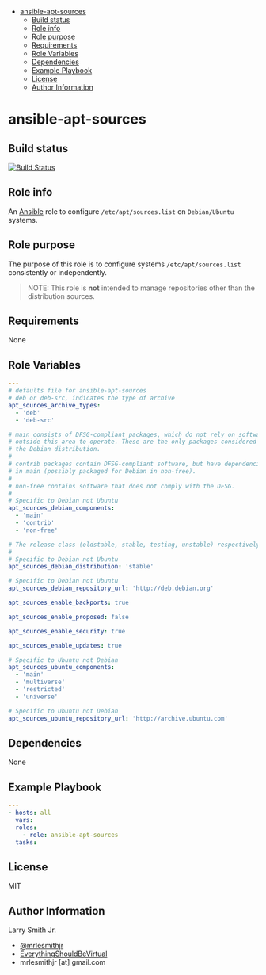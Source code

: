 <!-- START doctoc generated TOC please keep comment here to allow auto update -->
<!-- DON'T EDIT THIS SECTION, INSTEAD RE-RUN doctoc TO UPDATE -->
<!-- DON'T EDIT THIS SECTION, INSTEAD RE-RUN doctoc TO UPDATE -->

- [ansible-apt-sources](#ansible-apt-sources)
  - [Build status](#build-status)
  - [Role info](#role-info)
  - [Role purpose](#role-purpose)
  - [Requirements](#requirements)
  - [Role Variables](#role-variables)
  - [Dependencies](#dependencies)
  - [Example Playbook](#example-playbook)
  - [License](#license)
  - [Author Information](#author-information)

<!-- END doctoc generated TOC please keep comment here to allow auto update -->

# ansible-apt-sources

## Build status

[![Build Status](https://travis-ci.org/mrlesmithjr/ansible-apt-sources.svg?branch=master)](https://travis-ci.org/mrlesmithjr/ansible-apt-sources)

## Role info

An [Ansible](https://www.ansible.com) role to configure `/etc/apt/sources.list`
on `Debian/Ubuntu` systems.

## Role purpose

The purpose of this role is to configure systems `/etc/apt/sources.list`
consistently or independently.

> NOTE: This role is **not** intended to manage repositories other than the
> distribution sources.

## Requirements

None

## Role Variables

```yaml
---
# defaults file for ansible-apt-sources
# deb or deb-src, indicates the type of archive
apt_sources_archive_types:
  - 'deb'
  - 'deb-src'

# main consists of DFSG-compliant packages, which do not rely on software
# outside this area to operate. These are the only packages considered part of
# the Debian distribution.
#
# contrib packages contain DFSG-compliant software, but have dependencies not
# in main (possibly packaged for Debian in non-free).
#
# non-free contains software that does not comply with the DFSG.
#
# Specific to Debian not Ubuntu
apt_sources_debian_components:
  - 'main'
  - 'contrib'
  - 'non-free'

# The release class (oldstable, stable, testing, unstable) respectively.
#
# Specific to Debian not Ubuntu
apt_sources_debian_distribution: 'stable'

# Specific to Debian not Ubuntu
apt_sources_debian_repository_url: 'http://deb.debian.org'

apt_sources_enable_backports: true

apt_sources_enable_proposed: false

apt_sources_enable_security: true

apt_sources_enable_updates: true

# Specific to Ubuntu not Debian
apt_sources_ubuntu_components:
  - 'main'
  - 'multiverse'
  - 'restricted'
  - 'universe'

# Specific to Ubuntu not Debian
apt_sources_ubuntu_repository_url: 'http://archive.ubuntu.com'
```

## Dependencies

None

## Example Playbook

```yaml
---
- hosts: all
  vars:
  roles:
    - role: ansible-apt-sources
  tasks:
```

## License

MIT

## Author Information

Larry Smith Jr.

-   [@mrlesmithjr](https://www.twitter.com/mrlesmithjr)
-   [EverythingShouldBeVirtual](http://everythingshouldbevirtual.com)
-   mrlesmithjr [at] gmail.com
